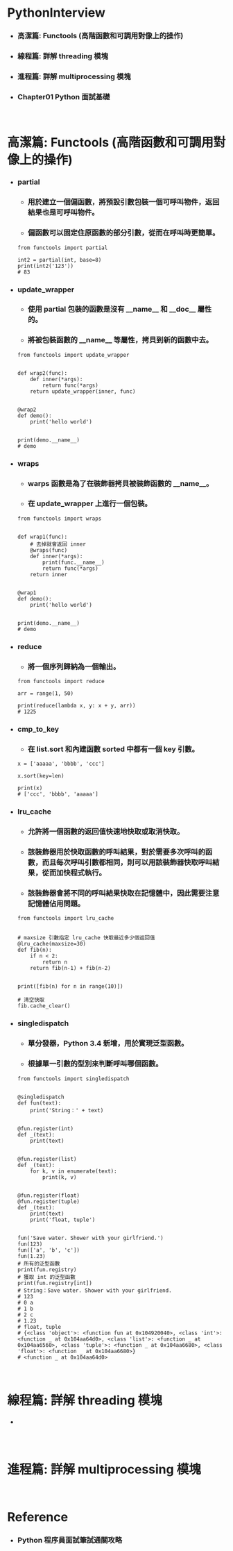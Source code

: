 PythonInterview
=====
* ### 高潔篇: Functools (高階函數和可調用對像上的操作)
* ### 線程篇: 詳解 threading 模塊
* ### 進程篇: 詳解 multiprocessing 模塊
* ### Chapter01 Python 面試基礎
<br />

高潔篇: Functools (高階函數和可調用對像上的操作)
=====
* ### partial
    * ### 用於建立一個偏函數，將預設引數包裝一個可呼叫物件，返回結果也是可呼叫物件。
    * ### 偏函數可以固定住原函數的部分引數，從而在呼叫時更簡單。
    ```
    from functools import partial

    int2 = partial(int, base=8)
    print(int2('123'))
    # 83
    ```
* ### update_wrapper
    * ### 使用 partial 包裝的函數是沒有 \_\_name\_\_ 和 \_\_doc\_\_ 屬性的。
    * ### 將被包裝函數的 \_\_name\_\_ 等屬性，拷貝到新的函數中去。
    ```
    from functools import update_wrapper


    def wrap2(func):
        def inner(*args):
            return func(*args)
        return update_wrapper(inner, func)


    @wrap2
    def demo():
        print('hello world')


    print(demo.__name__)
    # demo
    ```
* ### wraps
    * ### warps 函數是為了在裝飾器拷貝被裝飾函數的 \_\_name\_\_。
    * ### 在 update_wrapper 上進行一個包裝。
    ```
    from functools import wraps


    def wrap1(func):
        # 去掉就會返回 inner
        @wraps(func)
        def inner(*args):
            print(func.__name__)
            return func(*args)
        return inner


    @wrap1
    def demo():
        print('hello world')


    print(demo.__name__)
    # demo
    ```
* ### reduce
    * ### 將一個序列歸納為一個輸出。
    ```
    from functools import reduce

    arr = range(1, 50)

    print(reduce(lambda x, y: x + y, arr))
    # 1225
    ```
* ### cmp_to_key
    * ### 在 list.sort 和內建函數 sorted 中都有一個 key 引數。
    ```
    x = ['aaaaa', 'bbbb', 'ccc']

    x.sort(key=len)

    print(x)
    # ['ccc', 'bbbb', 'aaaaa']
    ```
* ### lru_cache
    * ### 允許將一個函數的返回值快速地快取或取消快取。
    * ### 該裝飾器用於快取函數的呼叫結果，對於需要多次呼叫的函數，而且每次呼叫引數都相同，則可以用該裝飾器快取呼叫結果，從而加快程式執行。
    * ### 該裝飾器會將不同的呼叫結果快取在記憶體中，因此需要注意記憶體佔用問題。
    ```
    from functools import lru_cache


    # maxsize 引數指定 lru_cache 快取最近多少個返回值
    @lru_cache(maxsize=30)
    def fib(n):
        if n < 2:
            return n
        return fib(n-1) + fib(n-2)


    print([fib(n) for n in range(10)])

    # 清空快取
    fib.cache_clear()
    ```
* ### singledispatch
    * ### 單分發器，Python 3.4 新增，用於實現泛型函數。
    * ### 根據單一引數的型別來判斷呼叫哪個函數。
    ```
    from functools import singledispatch


    @singledispatch
    def fun(text):
        print('String：' + text)


    @fun.register(int)
    def _(text):
        print(text)


    @fun.register(list)
    def _(text):
        for k, v in enumerate(text):
            print(k, v)


    @fun.register(float)
    @fun.register(tuple)
    def _(text):
        print(text)
        print('float, tuple')


    fun('Save water. Shower with your girlfriend.')
    fun(123)
    fun(['a', 'b', 'c'])
    fun(1.23)
    # 所有的泛型函數
    print(fun.registry)
    # 獲取 int 的泛型函數
    print(fun.registry[int])
    # String：Save water. Shower with your girlfriend.
    # 123
    # 0 a
    # 1 b
    # 2 c
    # 1.23
    # float, tuple
    # {<class 'object'>: <function fun at 0x104920040>, <class 'int'>: <function _ at 0x104aa64d0>, <class 'list'>: <function _ at 0x104aa6560>, <class 'tuple'>: <function _ at 0x104aa6680>, <class 'float'>: <function _ at 0x104aa6680>}
    # <function _ at 0x104aa64d0>
    ```
<br />

線程篇: 詳解 threading 模塊
=====
* ### 
<br />

進程篇: 詳解 multiprocessing 模塊
=====
<br />

Reference
=====
* ### Python 程序員面試筆試通關攻略
<br />
